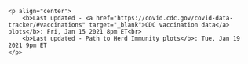 
    <p align="center">
        <b>Last updated - <a href="https://covid.cdc.gov/covid-data-tracker/#vaccinations" target="_blank">CDC vaccination data</a> plots</b>: Fri, Jan 15 2021 8pm ET<br>
        <b>Last updated - Path to Herd Immunity plots</b>: Tue, Jan 19 2021 9pm ET
    </p>
    